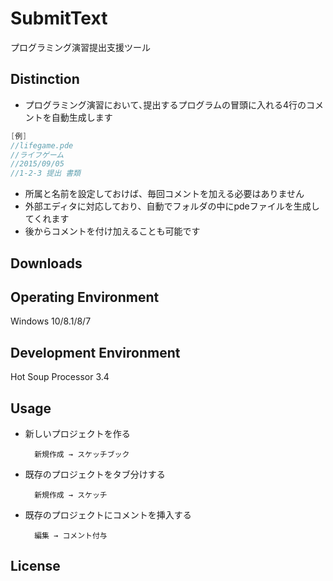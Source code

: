 # SubmitText
プログラミング演習提出支援ツール

## Distinction
+ プログラミング演習において､提出するプログラムの冒頭に入れる4行のコメントを自動生成します
```java
[例]
//lifegame.pde
//ライフゲーム
//2015/09/05
//1-2-3 提出 書類
```
+ 所属と名前を設定しておけば、毎回コメントを加える必要はありません
+ 外部エディタに対応しており、自動でフォルダの中にpdeファイルを生成してくれます
+ 後からコメントを付け加えることも可能です

## Downloads

## Operating Environment
Windows 10/8.1/8/7

## Development Environment
Hot Soup Processor 3.4

## Usage

+ 新しいプロジェクトを作る

        新規作成 → スケッチブック

+ 既存のプロジェクトをタブ分けする

        新規作成 → スケッチ

+ 既存のプロジェクトにコメントを挿入する

        編集 → コメント付与

## License

